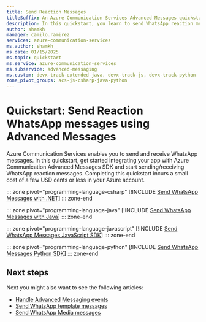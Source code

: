 ```yaml
---
title: Send Reaction Messages
titleSuffix: An Azure Communication Services Advanced Messages quickstart
description: In this quickstart, you learn to send WhatsApp reaction messages using Azure Communication Services Advanced Messages sdk.
author: shamkh
manager: camilo.ramirez
services: azure-communication-services
ms.author: shamkh
ms.date: 01/15/2025
ms.topic: quickstart
ms.service: azure-communication-services
ms.subservice: advanced-messaging
ms.custom: devx-track-extended-java, devx-track-js, devx-track-python
zone_pivot_groups: acs-js-csharp-java-python
---
```


# Quickstart: Send Reaction WhatsApp messages using Advanced Messages

Azure Communication Services enables you to send and receive WhatsApp messages. In this quickstart, get started integrating your app with Azure Communication Advanced Messages SDK and start sending/receiving WhatsApp reaction messages. Completing this quickstart incurs a small cost of a few USD cents or less in your Azure account.

::: zone pivot="programming-language-csharp"
[!INCLUDE [Send WhatsApp Messages with .NET](./includes/reactions/messages-quickstart-reaction-messages-net.md)]
::: zone-end

::: zone pivot="programming-language-java"
[!INCLUDE [Send WhatsApp Messages with Java](./includes/reactions/messages-quickstart-reaction-messages-java.md)]
::: zone-end

::: zone pivot="programming-language-javascript"
[!INCLUDE [Send WhatsApp Messages JavaScript SDK](./includes/reactions/messages-quickstart-reaction-messages-javascript.md)]
::: zone-end

::: zone pivot="programming-language-python"
[!INCLUDE [Send WhatsApp Messages Python SDK](./includes/reactions/messages-quickstart-reaction-messages-python.md)]
::: zone-end

## Next steps

Next you might also want to see the following articles:

- [Handle Advanced Messaging events](./handle-advanced-messaging-events.md)
- [Send WhatsApp template messages](../../../quickstarts/advanced-messaging/whatsapp/send-template-messages.md)
- [Send WhatsApp Media messages](../../../quickstarts/advanced-messaging/whatsapp/get-started.md)
